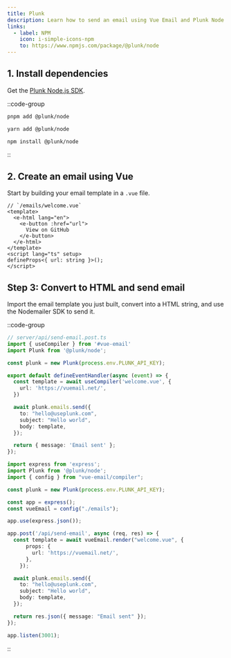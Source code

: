 ```yaml
---
title: Plunk
description: Learn how to send an email using Vue Email and Plunk Node.js SDK.
links:
  - label: NPM
    icon: i-simple-icons-npm
    to: https://www.npmjs.com/package/@plunk/node
---
```


## 1. Install dependencies

Get the [Plunk Node.js SDK](https://www.npmjs.com/package/@plunk/node).

::code-group
```sh [pnpm]
pnpm add @plunk/node
```
```sh [yarn]
yarn add @plunk/node
```
```sh [npm]
npm install @plunk/node
```
::

## 2. Create an email using Vue

Start by building your email template in a `.vue` file.


```vue
// `/emails/welcome.vue`
<template>
  <e-html lang="en">
    <e-button :href="url">
      View on GitHub
    </e-button>
  </e-html>
</template>
<script lang="ts" setup>
defineProps<{ url: string }>();
</script>
```

## Step 3: Convert to HTML and send email

Import the email template you just built, convert into a HTML string, and use the Nodemailer SDK to send it.

::code-group

```ts [Nuxt 3]
// server/api/send-email.post.ts
import { useCompiler } from '#vue-email'
import Plunk from '@plunk/node';

const plunk = new Plunk(process.env.PLUNK_API_KEY);

export default defineEventHandler(async (event) => {
  const template = await useCompiler('welcome.vue', {
    url: 'https://vuemail.net/',
  })

  await plunk.emails.send({
    to: "hello@useplunk.com",
    subject: "Hello world",
    body: template,
  });

  return { message: 'Email sent' };
});
```

```ts [NodeJs]
import express from 'express';
import Plunk from '@plunk/node';
import { config } from "vue-email/compiler";

const plunk = new Plunk(process.env.PLUNK_API_KEY);

const app = express();
const vueEmail = config("./emails");

app.use(express.json());

app.post('/api/send-email', async (req, res) => {
  const template = await vueEmail.render("welcome.vue", {
      props: {
        url: 'https://vuemail.net/',
      },
    });

  await plunk.emails.send({
    to: "hello@useplunk.com",
    subject: "Hello world",
    body: template,
  });

  return res.json({ message: "Email sent" });
});

app.listen(3001);
```

::